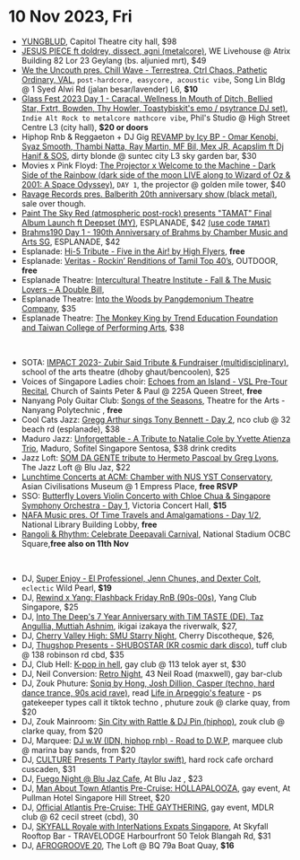 # 10 Nov 2023, Fri
- [YUNGBLUD](https://sistic.com.sg/events/yungblud1123), Capitol Theatre city hall, $98
- [JESUS PIECE ft doldrey, dissect, agni (metalcore)](https://www.blacklistedproductions.com/event-details/jesus-piece-live-in-singapore), WE Livehouse @ Atrix Building 82 Lor 23 Geylang (bs. aljunied mrt), $49
- [We the Uncouth pres. Chill Wave - Terrestrea, Ctrl Chaos, Pathetic Ordinary, VAL](https://www.instagram.com/p/CzJCtGhBNkE/), `post-hardcore, easycore, acoustic vibe`, Song Lin Bldg @ 1 Syed Alwi Rd (jalan besar/lavender) L6, **$10**
- [Glass Fest 2023 Day 1 - Caracal,  Wellness In Mouth of Ditch, Bellied Star, Fxtrt, Bowden, Thy Howler, Toastybiskit's emo / psytrance DJ set)](https://www.instagram.com/p/CxHtHHpB1b7/), `Indie Alt Rock to metalcore mathcore vibe`, Phil's Studio @ High Street Centre L3 (city hall), **$20 or doors**
- Hiphop Rnb & Reggaeton + DJ Gig [REVAMP by Icy BP - Omar Kenobi, Syaz Smooth, Thambi Natta, Ray Martin, MF Bil, Mex JR, Acapslim ft Dj Hanif & SOS](https://www.instagram.com/p/CyqWjbshamA/), dirty blonde @ suntec city L3 sky garden bar, $30
- Movies x Pink Floyd: [The Projector x Welcome to the Machine - Dark Side of the Rainbow (dark side of the moon LIVE along to Wizard of Oz & 2001: A Space Odyssey)](https://theprojector.sg/films-and-events/rainbow/), `DAY 1`, the projector @ golden mile tower, $40
- [Ravage Records pres. Balberith 20th anniversary show (black metal)](https://www.instagram.com/p/CxVW5AyMZVn/), sale over though.
- [Paint The Sky Red (atmospheric post-rock) presents "TAMAT" Final Album Launch ft Deepset (MY)](https://eventbrite.com/e/729206976697), ESPLANADE, $42 [(use code `TAMAT`)](https://www.instagram.com/p/CyGogIGhceL/)
- [Brahms190 Day 1 - 190th Anniversary of Brahms by Chamber Music and Arts SG](https://www.instagram.com/p/CzNGEY5ykFO/), ESPLANADE, $42
- Esplanade: [Hi-5 Tribute - Five in the Air! by High Flyers](https://esplanade.com/whats-on/festivals-and-series/free-programmes/2023/soundtracks/five-in-the-air), **free**
- Esplanade: [Veritas - Rockin’ Renditions of Tamil Top 40’s](https://esplanade.com/whats-on/festivals-and-series/free-programmes/2023/soundtracks/rockin-renditions-of-tamil-top-40s), OUTDOOR, **free**
- Esplanade Theatre: [Intercultural Theatre Institute - Fall & The Music Lovers – A Double Bill](https://esplanade.com/whats-on/2023/fall-and-the-music-lovers-a-double-bill), 
- Esplanade Theatre: [Into the Woods by Pangdemonium Theatre Company](https://esplanade.com/whats-on/2023/into-the-woods), $35
- Esplanade Theatre: [The Monkey King by Trend Education Foundation and Taiwan College of Performing Arts](https://esplanade.com/whats-on/2023/the-monkey-king), $38

&nbsp;

- SOTA: [IMPACT 2023- Zubir Said Tribute & Fundraiser (multidisciplinary)](https://ticketmaster.sg/activity/detail/23_impact2023), school of the arts theatre (dhoby ghaut/bencoolen), $25
- Voices of Singapore Ladies choir: [Echoes from an Island - VSL Pre-Tour Recital](https://eventbrite.sg/e/743928639587), Church of Saints Peter & Paul @ 225A Queen Street, **free**
- Nanyang Poly Guitar Club: [Songs of the Seasons](https://eventbrite.com/e/716756958357), Theatre for the Arts - Nanyang Polytechnic , **free**
- Cool Cats Jazz: [Gregg Arthur sings Tony Bennett - Day 2](https://www.instagram.com/p/CzTQHP9JO-t/), nco club @ 32 beach rd (esplanade), $38
- Maduro Jazz: [Unforgettable - A Tribute to Natalie Cole by Yvette Atienza Trio](https://eventbrite.com/e/738416101437), Maduro, Sofitel Singapore Sentosa, $38 drink credits 
- Jazz Loft: [SOM DA GENTE  tribute to Hermeto Pascoal by Greg Lyons](https://eventbrite.sg/e/739866981057), The Jazz Loft @ Blu Jaz, $22
- [Lunchtime Concerts at ACM: Chamber with NUS YST Conservatory](https://acmltcchamber10nov.peatix.com/), Asian Civilisations Museum @ 1 Empress Place, **free RSVP**
- SSO: [Butterfly Lovers Violin Concerto with Chloe Chua & Singapore Symphony Orchestra - Day 1](https://sistic.com.sg/events/230451VCH),  Victoria Concert Hall, **$15** 
- [NAFA Music pres. Of Time Travels and Amalgamations - Day 1/2](https://eventbrite.sg/e/754340652197), National Library Building Lobby, **free**
- [Rangoli & Rhythm: Celebrate Deepavali Carnival](https://www.instagram.com/p/CzBB0RkhpBu/), National Stadium OCBC Square,**free also on 11th Nov**

&nbsp;

- DJ, [Super Enjoy -  El Professionel, Jenn Chunes, and Dexter Colt](https://eventbrite.com/e/749155864357), `eclectic` Wild Pearl, **$19**
- DJ, [Rewind x Yang: Flashback Friday RnB (90s-00s)](https://eventbrite.com/e/745422728447), Yang Club Singapore, $25
- DJ, [Into The Deep's 7 Year Anniversary with TiM TASTE (DE), Taz Angullia, Muttiah Ashnim](https://eventbrite.sg/e/735386890987), ikigai izakaya the riverwalk, $27,
- DJ, [Cherry Valley High: SMU Starry Night](https://eventbrite.sg/e/748082303307), Cherry Discotheque, $26,
- DJ, [Thugshop Presents - SHUBOSTAR (KR cosmic dark disco)](https://eventbrite.sg/e/740759219767), tuff club @ 138 robinson rd cbd, $35
- DJ, Club Hell: [K-pop in hell](https://www.instagram.com/p/CzVupO0v91I/), gay club @ 113 telok ayer st, $30
- DJ, Neil Conversion: [Retro Night](https://www.instagram.com/p/CzVta08yZji/), 43 Neil Road (maxwell), gay bar-club
- DJ, Zouk Phuture: [Soniq by Hong, Josh Dillion, Casper (techno, hard dance trance, 90s acid rave)](https://zoukclub.com/soniq-hong/), read [Life in Arpeggio's feature](https://www.instagram.com/p/CzLILWSScoI/) - ps gatekeeper types call it tiktok techno , phuture zouk @ clarke quay, from $20
- DJ, Zouk Mainroom: [Sin City with Rattle & DJ Pin (hiphop)](https://zoukclub.com/sin-city-rattle/), zouk club @ clarke quay, from $20
- DJ, Marquee: [DJ w.W (IDN, hiphop rnb) - Road to D.W.P](https://marqueesingapore.com/event/2955/), marquee club @ marina bay sands, from $20
- DJ, [CULTURE Presents T Party (taylor swift)](https://culture-jimbeam-t-party.peatix.com/), hard rock cafe orchard cuscaden, $31
- DJ, [Fuego Night @ Blu Jaz Cafe](https://fuegoblujaz10nov.peatix.com/), At Blu Jaz , $23
- DJ, [Man About Town Atlantis Pre-Cruise: HOLLAPALOOZA](https://holla-10nov.peatix.com/), gay event, At Pullman Hotel Singapore Hill Street, $20
- DJ, [Official Atlantis Pre-Cruise: THE GAYTHERING](https://gaythering-10nov.peatix.com/), gay event, MDLR club @ 62 cecil street (cbd), 30
- DJ, [SKYFALL Royale with InterNations Expats Singapore](https://officialinternationssg101123.peatix.com/), At Skyfall Rooftop Bar - TRAVELODGE Harbourfront 50 Telok Blangah Rd, $31
- DJ, [AFROGROOVE 20](https://afrofusionfriday5.peatix.com/), The Loft @ BQ 79a Boat Quay, **$16**


